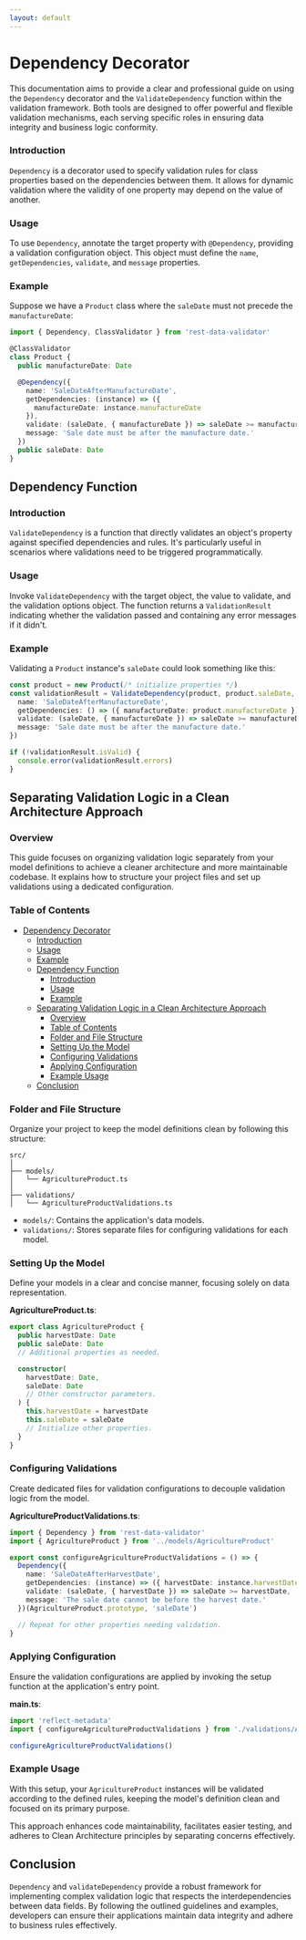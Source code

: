 ```yaml
---
layout: default
---
```


# Dependency Decorator

This documentation aims to provide a clear and professional guide on using the `Dependency` decorator and the `ValidateDependency` function within the validation framework. Both tools are designed to offer powerful and flexible validation mechanisms, each serving specific roles in ensuring data integrity and business logic conformity.

### Introduction

`Dependency` is a decorator used to specify validation rules for class properties based on the dependencies between them. It allows for dynamic validation where the validity of one property may depend on the value of another.

### Usage

To use `Dependency`, annotate the target property with `@Dependency`, providing a validation configuration object. This object must define the `name`, `getDependencies`, `validate`, and `message` properties.

### Example

Suppose we have a `Product` class where the `saleDate` must not precede the `manufactureDate`:

```typescript
import { Dependency, ClassValidator } from 'rest-data-validator'

@ClassValidator
class Product {
  public manufactureDate: Date

  @Dependency({
    name: 'SaleDateAfterManufactureDate',
    getDependencies: (instance) => ({
      manufactureDate: instance.manufactureDate
    }),
    validate: (saleDate, { manufactureDate }) => saleDate >= manufactureDate,
    message: 'Sale date must be after the manufacture date.'
  })
  public saleDate: Date
}
```

## Dependency Function

### Introduction

`ValidateDependency` is a function that directly validates an object's property against specified dependencies and rules. It's particularly useful in scenarios where validations need to be triggered programmatically.

### Usage

Invoke `ValidateDependency` with the target object, the value to validate, and the validation options object. The function returns a `ValidationResult` indicating whether the validation passed and containing any error messages if it didn't.

### Example

Validating a `Product` instance's `saleDate` could look something like this:

```typescript
const product = new Product(/* initialize properties */)
const validationResult = ValidateDependency(product, product.saleDate, {
  name: 'SaleDateAfterManufactureDate',
  getDependencies: () => ({ manufactureDate: product.manufactureDate }),
  validate: (saleDate, { manufactureDate }) => saleDate >= manufactureDate,
  message: 'Sale date must be after the manufacture date.'
})

if (!validationResult.isValid) {
  console.error(validationResult.errors)
}
```

## Separating Validation Logic in a Clean Architecture Approach

### Overview

This guide focuses on organizing validation logic separately from your model definitions to achieve a cleaner architecture and more maintainable codebase. It explains how to structure your project files and set up validations using a dedicated configuration.

### Table of Contents

- [Dependency Decorator](#dependency-decorator)
    - [Introduction](#introduction)
    - [Usage](#usage)
    - [Example](#example)
  - [Dependency Function](#dependency-function)
    - [Introduction](#introduction-1)
    - [Usage](#usage-1)
    - [Example](#example-1)
  - [Separating Validation Logic in a Clean Architecture Approach](#separating-validation-logic-in-a-clean-architecture-approach)
    - [Overview](#overview)
    - [Table of Contents](#table-of-contents)
    - [Folder and File Structure](#folder-and-file-structure)
    - [Setting Up the Model](#setting-up-the-model)
    - [Configuring Validations](#configuring-validations)
    - [Applying Configuration](#applying-configuration)
    - [Example Usage](#example-usage)
  - [Conclusion](#conclusion)

### Folder and File Structure

Organize your project to keep the model definitions clean by following this structure:

```
src/
│
├── models/
│   └── AgricultureProduct.ts
│
├── validations/
│   └── AgricultureProductValidations.ts
```

- `models/`: Contains the application's data models.
- `validations/`: Stores separate files for configuring validations for each model.

### Setting Up the Model

Define your models in a clear and concise manner, focusing solely on data representation.

**AgricultureProduct.ts**:

```typescript
export class AgricultureProduct {
  public harvestDate: Date
  public saleDate: Date
  // Additional properties as needed.

  constructor(
    harvestDate: Date,
    saleDate: Date
    // Other constructor parameters.
  ) {
    this.harvestDate = harvestDate
    this.saleDate = saleDate
    // Initialize other properties.
  }
}
```

### Configuring Validations

Create dedicated files for validation configurations to decouple validation logic from the model.

**AgricultureProductValidations.ts**:

```typescript
import { Dependency } from 'rest-data-validator'
import { AgricultureProduct } from '../models/AgricultureProduct'

export const configureAgricultureProductValidations = () => {
  Dependency({
    name: 'SaleDateAfterHarvestDate',
    getDependencies: (instance) => ({ harvestDate: instance.harvestDate }),
    validate: (saleDate, { harvestDate }) => saleDate >= harvestDate,
    message: 'The sale date cannot be before the harvest date.'
  })(AgricultureProduct.prototype, 'saleDate')

  // Repeat for other properties needing validation.
}
```

### Applying Configuration

Ensure the validation configurations are applied by invoking the setup function at the application's entry point.

**main.ts**:

```typescript
import 'reflect-metadata'
import { configureAgricultureProductValidations } from './validations/AgricultureProductValidations'

configureAgricultureProductValidations()
```

### Example Usage

With this setup, your `AgricultureProduct` instances will be validated according to the defined rules, keeping the model's definition clean and focused on its primary purpose.

This approach enhances code maintainability, facilitates easier testing, and adheres to Clean Architecture principles by separating concerns effectively.

## Conclusion

`Dependency` and `validateDependency` provide a robust framework for implementing complex validation logic that respects the interdependencies between data fields. By following the outlined guidelines and examples, developers can ensure their applications maintain data integrity and adhere to business rules effectively.
